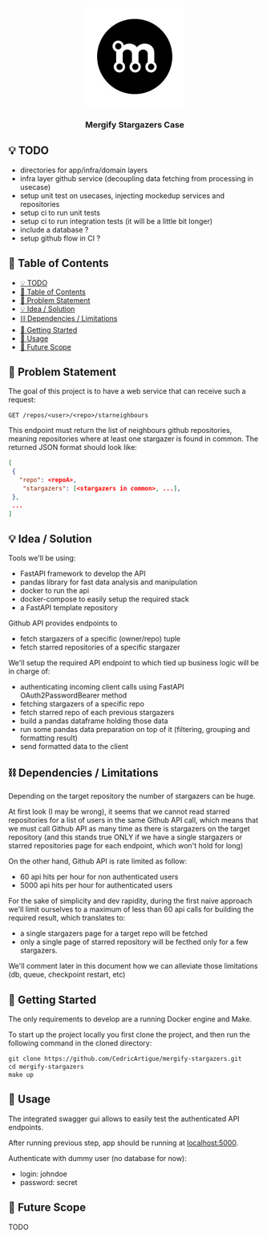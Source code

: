 <p align="center">
  <a href="" rel="noopener">
 <img src="./logo.png" alt="Project logo"></a>
</p>
<h3 align="center">Mergify Stargazers Case</h3>

## 💡 TODO <a name = "todo"></a>
- directories for app/infra/domain layers
- infra layer github service (decoupling data fetching from processing in usecase)
- setup unit test on usecases, injecting mockedup services and repositories
- setup ci to run unit tests
- setup ci to run integration tests (it will be a little bit longer)
- include a database ?
- setup github flow in CI ?

## 📝 Table of Contents

- [💡 TODO ](#-todo-)
- [📝 Table of Contents](#-table-of-contents)
- [🧐 Problem Statement ](#-problem-statement-)
- [💡 Idea / Solution ](#-idea--solution-)
- [⛓️ Dependencies / Limitations ](#️-dependencies--limitations-)
- [🏁 Getting Started ](#-getting-started-)
- [🎈 Usage ](#-usage-)
- [🚀 Future Scope ](#-future-scope-)

## 🧐 Problem Statement <a name = "problem_statement"></a>

The goal of this project is to have a web service that can receive such a request:
```
GET /repos/<user>/<repo>/starneighbours
```
This endpoint must return the list of neighbours github repositories, meaning repositories where at least one stargazer is found in common.
The returned JSON format should look like:
```json
[
 {
   "repo": <repoA>,
    "stargazers": [<stargazers in common>, ...],
 },
 ...
]
```

## 💡 Idea / Solution <a name = "idea"></a>

Tools we'll be using:
- FastAPI framework to develop the API
- pandas library for fast data analysis and manipulation
- docker to run the api
- docker-compose to easily setup the required stack
- a FastAPI template repository

Github API provides endpoints to
- fetch stargazers of a specific (owner/repo) tuple 
- fetch starred repositories of a specific stargazer

We'll setup the required API endpoint to which tied up business logic will be in charge of:
- authenticating incoming client calls using FastAPI OAuth2PasswordBearer method
- fetching stargazers of a specific repo
- fetch starred repo of each previous stargazers
- build a pandas dataframe holding those data
- run some pandas data preparation on top of it \(filtering, grouping and formatting result)
- send formatted data to the client

## ⛓️ Dependencies / Limitations <a name = "limitations"></a>
Depending on the target repository the number of stargazers can be huge. 

At first look (I may be wrong), it seems that we cannot read starred repositories for a list of users in the same Github API call, which means that we must call Github API as many time as there is stargazers on the target repository (and this stands true ONLY if we have a single stargazers or starred repositories page for each endpoint, which won't hold for long)

On the other hand, Github API is rate limited as follow:
- 60 api hits per hour for non authenticated users
- 5000 api hits per hour for authenticated users

For the sake of simplicity and dev rapidity, during the first naive approach we'll limit ourselves to a maximum of less than 60 api calls for building the required result, which translates to:
- a single stargazers page for a target repo will be fetched
- only a single page of starred repository will be fecthed only for a few stargazers.

We'll comment later in this document how we can alleviate those limitations (db, queue, checkpoint restart, etc)

## 🏁 Getting Started <a name = "getting_started"></a>

The only requirements to develop are a running Docker engine and Make.

To start up the project locally you first clone the project, and then run the following command in the cloned directory:

```shell
git clone https://github.com/CedricArtigue/mergify-stargazers.git
cd mergify-stargazers
make up
```

## 🎈 Usage <a name="usage"></a>

The integrated swagger gui allows to easily test the authenticated API endpoints.

After running previous step, app should be running at [localhost:5000](http://localhost:5000).

Authenticate with dummy user (no database for now):
- login: johndoe
- password: secret 


## 🚀 Future Scope <a name = "future_scope"></a>

TODO